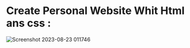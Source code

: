 # Create Personal Website  Whit Html ans css :
![Screenshot 2023-08-23 011746](https://github.com/hel-samet/Personal-website/assets/113760359/c6292227-f144-4ad3-aa92-4b7e6b50d1f1)
